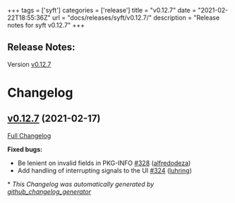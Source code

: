 +++
tags = ['syft']
categories = ['release']
title = "v0.12.7"
date = "2021-02-22T18:55:36Z"
url = "docs/releases/syft/v0.12.7/"
description = "Release notes for syft v0.12.7"
+++

## Release Notes:
Version [v0.12.7](https://github.com/anchore/syft/releases/tag/v0.12.7)

# Changelog

## [v0.12.7](https://github.com/anchore/syft/tree/v0.12.7) (2021-02-17)

[Full Changelog](https://github.com/anchore/syft/compare/v0.12.6...v0.12.7)

**Fixed bugs:**

- Be lenient on invalid fields in PKG-INFO [\#328](https://github.com/anchore/syft/pull/328) ([alfredodeza](https://github.com/alfredodeza))
- Add handling of interrupting signals to the UI [\#324](https://github.com/anchore/syft/pull/324) ([luhring](https://github.com/luhring))



\* *This Changelog was automatically generated by [github_changelog_generator](https://github.com/github-changelog-generator/github-changelog-generator)*
